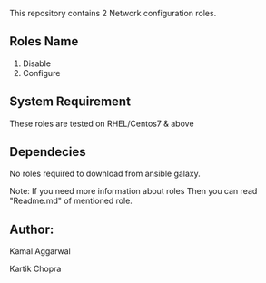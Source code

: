 
This repository contains 2 Network configuration roles.

Roles Name
-----------
1) Disable 
2) Configure


System Requirement
------------------
These roles are tested on RHEL/Centos7 & above

Dependecies
-----------

No roles required to download from ansible galaxy.

Note: If you need more information about roles Then you can read "Readme.md" of mentioned role.



Author:
----------
Kamal Aggarwal

Kartik Chopra
